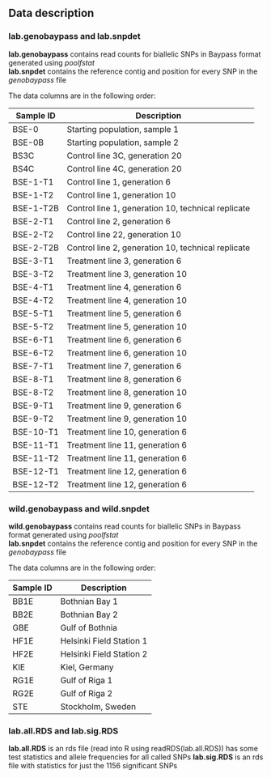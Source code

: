 ## Data description

### lab.genobaypass and lab.snpdet
**lab.genobaypass** contains read counts for biallelic SNPs in Baypass format
generated using *poolfstat*\
**lab.snpdet** contains the reference contig and position for every SNP
in the *genobaypass* file

The data columns are in the following order:

| Sample ID | Description |
| --- | --- |
| BSE-0 | Starting population, sample 1 |
| BSE-0B | Starting population, sample 2 |
| BS3C | Control line 3C, generation 20 |
| BS4C | Control line 4C, generation 20 |
| BSE-1-T1 | Control line 1, generation 6 |
| BSE-1-T2 | Control line 1, generation 10 |
| BSE-1-T2B | Control line 1, generation 10, technical replicate |
| BSE-2-T1 | Control line 2, generation 6 |
| BSE-2-T2 | Control line 22, generation 10 |
| BSE-2-T2B | Control line 2, generation 10, technical replicate |
| BSE-3-T1 | Treatment line 3, generation 6 |
| BSE-3-T2 | Treatment line 3, generation 10 |
| BSE-4-T1 | Treatment line 4, generation 6 |
| BSE-4-T2 | Treatment line 4, generation 10 |
| BSE-5-T1 | Treatment line 5, generation 6 |
| BSE-5-T2 | Treatment line 5, generation 10 |
| BSE-6-T1 | Treatment line 6, generation 6 |
| BSE-6-T2 | Treatment line 6, generation 10 |
| BSE-7-T1 | Treatment line 7, generation 6 |
| BSE-8-T1 | Treatment line 8, generation 6 |
| BSE-8-T2 | Treatment line 8, generation 10 |
| BSE-9-T1 | Treatment line 9, generation 6 |
| BSE-9-T2 | Treatment line 9, generation 10 |
| BSE-10-T1 | Treatment line 10, generation 6 |
| BSE-11-T1 | Treatment line 11, generation 6 |
| BSE-11-T2 | Treatment line 11, generation 6 |
| BSE-12-T1 | Treatment line 12, generation 6 |
| BSE-12-T2 | Treatment line 12, generation 6 |

### wild.genobaypass and wild.snpdet
**wild.genobaypass** contains read counts for biallelic SNPs in Baypass format
generated using *poolfstat*\
**lab.snpdet** contains the reference contig and position for every SNP
in the *genobaypass* file

The data columns are in the following order:

| Sample ID | Description |
| --- | --- |
| BB1E | Bothnian Bay 1 |
| BB2E | Bothnian Bay 2  |
| GBE | Gulf of Bothnia  |
| HF1E | Helsinki Field Station 1 |
| HF2E | Helsinki Field Station 2 |
| KIE | Kiel, Germany |
| RG1E | Gulf of Riga 1 |
| RG2E | Gulf of Riga 2|
| STE | Stockholm, Sweden |

### lab.all.RDS and lab.sig.RDS
**lab.all.RDS** is an rds file (read into R using readRDS(lab.all.RDS)) has some test statistics and allele frequencies for all called SNPs 
**lab.sig.RDS** is an rds file with statistics for just the 1156 significant SNPs
